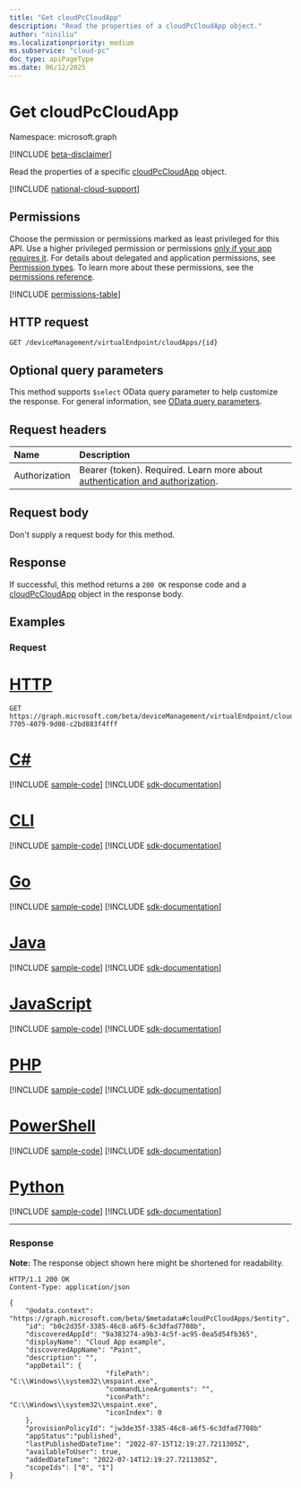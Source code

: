 ```yaml
---
title: "Get cloudPcCloudApp"
description: "Read the properties of a cloudPcCloudApp object."
author: "niniliu"
ms.localizationpriority: medium
ms.subservice: "cloud-pc"
doc_type: apiPageType
ms.date: 06/12/2025
---
```


# Get cloudPcCloudApp

Namespace: microsoft.graph

[!INCLUDE [beta-disclaimer](../../includes/beta-disclaimer.md)]

Read the properties of a specific [cloudPcCloudApp](../resources/cloudpccloudapp.md) object.

[!INCLUDE [national-cloud-support](../../includes/global-us.md)]

## Permissions

Choose the permission or permissions marked as least privileged for this API. Use a higher privileged permission or permissions [only if your app requires it](/graph/permissions-overview#best-practices-for-using-microsoft-graph-permissions). For details about delegated and application permissions, see [Permission types](/graph/permissions-overview#permission-types). To learn more about these permissions, see the [permissions reference](/graph/permissions-reference).

<!-- { "blockType": "permissions", "name": "cloudpccloudapp_get" } -->
[!INCLUDE [permissions-table](../includes/permissions/cloudpccloudapp-get-permissions.md)]

## HTTP request

<!-- {
  "blockType": "ignored"
}
-->

``` http
GET /deviceManagement/virtualEndpoint/cloudApps/{id}
```

## Optional query parameters

This method supports `$select` OData query parameter to help customize the response. For general information, see [OData query parameters](/graph/query-parameters).

## Request headers

| Name          | Description               |
| :------------ | :------------------------ |
|Authorization|Bearer {token}. Required. Learn more about [authentication and authorization](/graph/auth/auth-concepts).|

## Request body

Don't supply a request body for this method.

## Response

If successful, this method returns a `200 OK` response code and a [cloudPcCloudApp](../resources/cloudpccloudapp.md) object in the response body.

## Examples

### Request

# [HTTP](#tab/http)
<!-- {
  "blockType": "request",
  "name": "get_cloudpccloudapp"
}
-->

``` http
GET https://graph.microsoft.com/beta/deviceManagement/virtualEndpoint/cloudApps/eda7ed64-7705-4079-9d08-c2bd883f4fff
```

# [C#](#tab/csharp)
[!INCLUDE [sample-code](../includes/snippets/csharp/get-cloudpccloudapp-csharp-snippets.md)]
[!INCLUDE [sdk-documentation](../includes/snippets/snippets-sdk-documentation-link.md)]

# [CLI](#tab/cli)
[!INCLUDE [sample-code](../includes/snippets/cli/get-cloudpccloudapp-cli-snippets.md)]
[!INCLUDE [sdk-documentation](../includes/snippets/snippets-sdk-documentation-link.md)]

# [Go](#tab/go)
[!INCLUDE [sample-code](../includes/snippets/go/get-cloudpccloudapp-go-snippets.md)]
[!INCLUDE [sdk-documentation](../includes/snippets/snippets-sdk-documentation-link.md)]

# [Java](#tab/java)
[!INCLUDE [sample-code](../includes/snippets/java/get-cloudpccloudapp-java-snippets.md)]
[!INCLUDE [sdk-documentation](../includes/snippets/snippets-sdk-documentation-link.md)]

# [JavaScript](#tab/javascript)
[!INCLUDE [sample-code](../includes/snippets/javascript/get-cloudpccloudapp-javascript-snippets.md)]
[!INCLUDE [sdk-documentation](../includes/snippets/snippets-sdk-documentation-link.md)]

# [PHP](#tab/php)
[!INCLUDE [sample-code](../includes/snippets/php/get-cloudpccloudapp-php-snippets.md)]
[!INCLUDE [sdk-documentation](../includes/snippets/snippets-sdk-documentation-link.md)]

# [PowerShell](#tab/powershell)
[!INCLUDE [sample-code](../includes/snippets/powershell/get-cloudpccloudapp-powershell-snippets.md)]
[!INCLUDE [sdk-documentation](../includes/snippets/snippets-sdk-documentation-link.md)]

# [Python](#tab/python)
[!INCLUDE [sample-code](../includes/snippets/python/get-cloudpccloudapp-python-snippets.md)]
[!INCLUDE [sdk-documentation](../includes/snippets/snippets-sdk-documentation-link.md)]

---

### Response

**Note:** The response object shown here might be shortened for readability.
<!-- {
  "blockType": "response",
  "truncated": true,
  "@odata.type": "microsoft.graph.cloudPcCloudApp"
}
-->

``` http
HTTP/1.1 200 OK
Content-Type: application/json

{
    "@odata.context": "https://graph.microsoft.com/beta/$metadata#cloudPcCloudApps/$entity",
    "id": "b0c2d35f-3385-46c8-a6f5-6c3dfad7708b",
    "discoveredAppId": "9a383274-a9b3-4c5f-ac95-0ea5d54fb365",
    "displayName": "Cloud App example",
    "discoveredAppName": "Paint",
    "description": "",      
    "appDetail": {
                        "filePath": "C:\\Windows\\system32\\mspaint.exe",                     
                        "commandLineArguments": "",
                        "iconPath": "C:\\Windows\\system32\\mspaint.exe",
                        "iconIndex": 0
    },
    "provisionPolicyId": "jw3de35f-3385-46c8-a6f5-6c3dfad7708b"
    "appStatus":"published",
    "lastPublishedDateTime": "2022-07-15T12:19:27.7211305Z",
    "availableToUser": true,
    "addedDateTime": "2022-07-14T12:19:27.7211305Z",
    "scopeIds": ["0", "1"]
}
```
